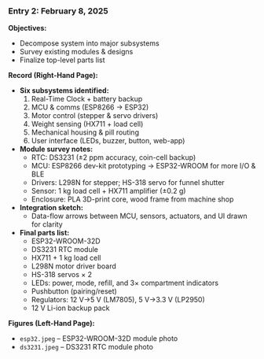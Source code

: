 ### Entry 2: February 8, 2025

**Objectives:**
- Decompose system into major subsystems  
- Survey existing modules & designs  
- Finalize top-level parts list  

**Record (Right-Hand Page):**
- **Six subsystems identified:**  
  1. Real-Time Clock + battery backup  
  2. MCU & comms (ESP8266 → ESP32)  
  3. Motor control (stepper & servo drivers)  
  4. Weight sensing (HX711 + load cell)  
  5. Mechanical housing & pill routing  
  6. User interface (LEDs, buzzer, button, web-app)  
- **Module survey notes:**  
  - RTC: DS3231 (±2 ppm accuracy, coin-cell backup)  
  - MCU: ESP8266 dev-kit prototyping → ESP32-WROOM for more I/O & BLE  
  - Drivers: L298N for stepper; HS-318 servo for funnel shutter  
  - Sensor: 1 kg load cell + HX711 amplifier (±0.2 g)  
  - Enclosure: PLA 3D-print core, wood frame from machine shop  
- **Integration sketch:**  
  - Data-flow arrows between MCU, sensors, actuators, and UI drawn for clarity  
- **Final parts list:**  
  - ESP32-WROOM-32D  
  - DS3231 RTC module  
  - HX711 + 1 kg load cell  
  - L298N motor driver board  
  - HS-318 servos × 2  
  - LEDs: power, mode, refill, and 3× compartment indicators  
  - Pushbutton (pairing/reset)  
  - Regulators: 12 V→5 V (LM7805), 5 V→3.3 V (LP2950)  
  - 12 V Li-ion backup pack  

**Figures (Left-Hand Page):**
- `esp32.jpeg` – ESP32-WROOM-32D module photo  
- `ds3231.jpeg` – DS3231 RTC module photo  

